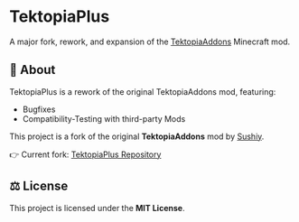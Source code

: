 # TektopiaPlus

A major fork, rework, and expansion of the [TektopiaAddons](https://github.com/Sushiy/TektopiaAddons) Minecraft mod.

## 📖 About
TektopiaPlus is a rework of the original TektopiaAddons mod, featuring:  
- Bugfixes
- Compatibility-Testing with third-party Mods

This project is a fork of the original **TektopiaAddons** mod by [Sushiy](https://github.com/Sushiy).  

👉 Current fork: [TektopiaPlus Repository](https://github.com/qode4you/TektopiaPlus)

## ⚖️ License
This project is licensed under the **MIT License**.  
